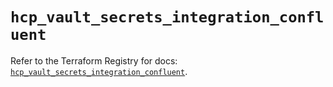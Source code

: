 # `hcp_vault_secrets_integration_confluent`

Refer to the Terraform Registry for docs: [`hcp_vault_secrets_integration_confluent`](https://registry.terraform.io/providers/hashicorp/hcp/0.105.0/docs/resources/vault_secrets_integration_confluent).
